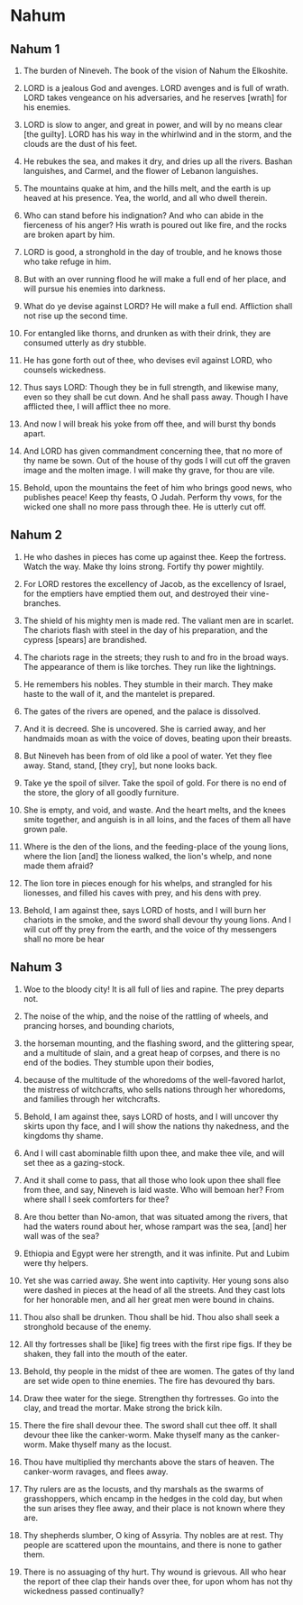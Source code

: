 # Nahum

## Nahum 1

1. The burden of Nineveh. The book of the vision of Nahum the Elkoshite.

2. LORD is a jealous God and avenges. LORD avenges and is full of wrath. LORD takes vengeance on his adversaries, and he reserves [wrath] for his enemies.

3. LORD is slow to anger, and great in power, and will by no means clear [the guilty]. LORD has his way in the whirlwind and in the storm, and the clouds are the dust of his feet.

4. He rebukes the sea, and makes it dry, and dries up all the rivers. Bashan languishes, and Carmel, and the flower of Lebanon languishes.

5. The mountains quake at him, and the hills melt, and the earth is up heaved at his presence. Yea, the world, and all who dwell therein.

6. Who can stand before his indignation? And who can abide in the fierceness of his anger? His wrath is poured out like fire, and the rocks are broken apart by him.

7. LORD is good, a stronghold in the day of trouble, and he knows those who take refuge in him.

8. But with an over running flood he will make a full end of her place, and will pursue his enemies into darkness.

9. What do ye devise against LORD? He will make a full end. Affliction shall not rise up the second time.

10. For entangled like thorns, and drunken as with their drink, they are consumed utterly as dry stubble.

11. He has gone forth out of thee, who devises evil against LORD, who counsels wickedness.

12. Thus says LORD: Though they be in full strength, and likewise many, even so they shall be cut down. And he shall pass away. Though I have afflicted thee, I will afflict thee no more.

13. And now I will break his yoke from off thee, and will burst thy bonds apart.

14. And LORD has given commandment concerning thee, that no more of thy name be sown. Out of the house of thy gods I will cut off the graven image and the molten image. I will make thy grave, for thou are vile.

15. Behold, upon the mountains the feet of him who brings good news, who publishes peace! Keep thy feasts, O Judah. Perform thy vows, for the wicked one shall no more pass through thee. He is utterly cut off.

## Nahum 2

1. He who dashes in pieces has come up against thee. Keep the fortress. Watch the way. Make thy loins strong. Fortify thy power mightily.

2. For LORD restores the excellency of Jacob, as the excellency of Israel, for the emptiers have emptied them out, and destroyed their vine-branches.

3. The shield of his mighty men is made red. The valiant men are in scarlet. The chariots flash with steel in the day of his preparation, and the cypress [spears] are brandished.

4. The chariots rage in the streets; they rush to and fro in the broad ways. The appearance of them is like torches. They run like the lightnings.

5. He remembers his nobles. They stumble in their march. They make haste to the wall of it, and the mantelet is prepared.

6. The gates of the rivers are opened, and the palace is dissolved.

7. And it is decreed. She is uncovered. She is carried away, and her handmaids moan as with the voice of doves, beating upon their breasts.

8. But Nineveh has been from of old like a pool of water. Yet they flee away. Stand, stand, [they cry], but none looks back.

9. Take ye the spoil of silver. Take the spoil of gold. For there is no end of the store, the glory of all goodly furniture.

10. She is empty, and void, and waste. And the heart melts, and the knees smite together, and anguish is in all loins, and the faces of them all have grown pale.

11. Where is the den of the lions, and the feeding-place of the young lions, where the lion [and] the lioness walked, the lion's whelp, and none made them afraid?

12. The lion tore in pieces enough for his whelps, and strangled for his lionesses, and filled his caves with prey, and his dens with prey.

13. Behold, I am against thee, says LORD of hosts, and I will burn her chariots in the smoke, and the sword shall devour thy young lions. And I will cut off thy prey from the earth, and the voice of thy messengers shall no more be hear

## Nahum 3

1. Woe to the bloody city! It is all full of lies and rapine. The prey departs not.

2. The noise of the whip, and the noise of the rattling of wheels, and prancing horses, and bounding chariots,

3. the horseman mounting, and the flashing sword, and the glittering spear, and a multitude of slain, and a great heap of corpses, and there is no end of the bodies. They stumble upon their bodies,

4. because of the multitude of the whoredoms of the well-favored harlot, the mistress of witchcrafts, who sells nations through her whoredoms, and families through her witchcrafts.

5. Behold, I am against thee, says LORD of hosts, and I will uncover thy skirts upon thy face, and I will show the nations thy nakedness, and the kingdoms thy shame.

6. And I will cast abominable filth upon thee, and make thee vile, and will set thee as a gazing-stock.

7. And it shall come to pass, that all those who look upon thee shall flee from thee, and say, Nineveh is laid waste. Who will bemoan her? From where shall I seek comforters for thee?

8. Are thou better than No-amon, that was situated among the rivers, that had the waters round about her, whose rampart was the sea, [and] her wall was of the sea?

9. Ethiopia and Egypt were her strength, and it was infinite. Put and Lubim were thy helpers.

10. Yet she was carried away. She went into captivity. Her young sons also were dashed in pieces at the head of all the streets. And they cast lots for her honorable men, and all her great men were bound in chains.

11. Thou also shall be drunken. Thou shall be hid. Thou also shall seek a stronghold because of the enemy.

12. All thy fortresses shall be [like] fig trees with the first ripe figs. If they be shaken, they fall into the mouth of the eater.

13. Behold, thy people in the midst of thee are women. The gates of thy land are set wide open to thine enemies. The fire has devoured thy bars.

14. Draw thee water for the siege. Strengthen thy fortresses. Go into the clay, and tread the mortar. Make strong the brick kiln.

15. There the fire shall devour thee. The sword shall cut thee off. It shall devour thee like the canker-worm. Make thyself many as the canker-worm. Make thyself many as the locust.

16. Thou have multiplied thy merchants above the stars of heaven. The canker-worm ravages, and flees away.

17. Thy rulers are as the locusts, and thy marshals as the swarms of grasshoppers, which encamp in the hedges in the cold day, but when the sun arises they flee away, and their place is not known where they are.

18. Thy shepherds slumber, O king of Assyria. Thy nobles are at rest. Thy people are scattered upon the mountains, and there is none to gather them.

19. There is no assuaging of thy hurt. Thy wound is grievous. All who hear the report of thee clap their hands over thee, for upon whom has not thy wickedness passed continually?

